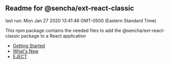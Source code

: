 ## Readme for @sencha/ext-react-classic

last run: Mon Jan 27 2020 13:41:46 GMT-0500 (Eastern Standard Time)

This npm package contains the needed files to add the @sencha/ext-react-classic package to a React application

- [Getting Started](https://github.com/sencha/ext-react/blob/ext-react-7.1.1/packages/ext-react-classic/GETTING_STARTED.md)
- [What's New](https://github.com/sencha/ext-react/blob/ext-react-7.1.1/packages/ext-react-classic/WHATS_NEW.md)
- [EJECT](https://github.com/sencha/ext-react/blob/ext-react-7.1.1/packages/ext-react-classic/EJECT.md)
